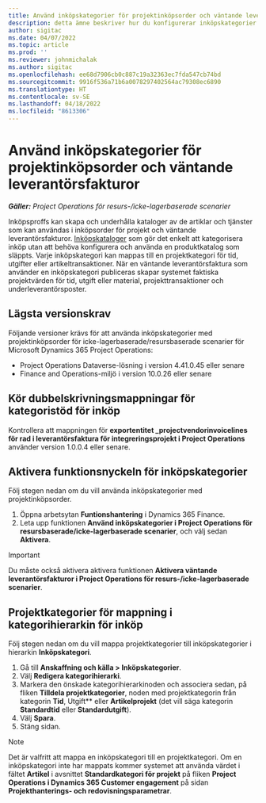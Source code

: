 ```yaml
---
title: Använd inköpskategorier för projektinköpsorder och väntande leverantörsfakturor
description: detta ämne beskriver hur du konfigurerar inköpskategorier som kan användas för projektinköpsorder och väntande leverantörsfakturor.
author: sigitac
ms.date: 04/07/2022
ms.topic: article
ms.prod: ''
ms.reviewer: johnmichalak
ms.author: sigitac
ms.openlocfilehash: ee68d7906cb0c887c19a32363ec7fda547cb74bd
ms.sourcegitcommit: 9916f536a71b6a0078297402564ac79308ec6890
ms.translationtype: HT
ms.contentlocale: sv-SE
ms.lasthandoff: 04/18/2022
ms.locfileid: "8613306"
---
```

# <a name="use-procurement-categories-with-project-purchase-orders-and-pending-vendor-invoices"></a>Använd inköpskategorier för projektinköpsorder och väntande leverantörsfakturor

_**Gäller:** Project Operations för resurs-/icke-lagerbaserade scenarier_

Inköpsproffs kan skapa och underhålla kataloger av de artiklar och tjänster som kan användas i inköpsorder för projekt och väntande leverantörsfakturor. [Inköpskataloger](/dynamics365/supply-chain/procurement/procurement-catalogs) som gör det enkelt att kategorisera inköp utan att behöva konfigurera och använda en produktkatalog som släppts. Varje inköpskategori kan mappas till en projektkategori för tid, utgifter eller artikeltransaktioner. När en väntande leverantörsfaktura som använder en inköpskategori publiceras skapar systemet faktiska projektvärden för tid, utgift eller material, projekttransaktioner och underleverantörsposter.

## <a name="minimum-version-requirements"></a>Lägsta versionskrav

Följande versioner krävs för att använda inköpskategorier med projektinköpsorder för icke-lagerbaserade/resursbaserade scenarier för Microsoft Dynamics 365 Project Operations:

- Project Operations Dataverse-lösning i version 4.41.0.45 eller senare
- Finance and Operations-miljö i version 10.0.26 eller senare

## <a name="run-dual-write-maps-for-procurement-category-support"></a>Kör dubbelskrivningsmappningar för kategoristöd för inköp

Kontrollera att mappningen för **exportentitet \_projectvendorinvoicelines för rad i leverantörsfaktura för integreringsprojekt i Project Operations** använder version 1.0.0.4 eller senare.

## <a name="enable-the-feature-key-for-procurement-categories"></a>Aktivera funktionsnyckeln för inköpskategorier

Följ stegen nedan om du vill använda inköpskategorier med projektinköpsorder.

1. Öppna arbetsytan **Funtionshantering** i Dynamics 365 Finance.
1. Leta upp funktionen **Använd inköpskategorier i Project Operations för resursbaserade/icke-lagerbaserade scenarier**, och välj sedan **Aktivera**.

> [!IMPORTANT]
> Du måste också aktivera aktivera funktionen **Aktivera väntande leverantörsfakturor i Project Operations för resurs-/icke-lagerbaserade scenarier**.

## <a name="map-project-categories-in-the-procurement-category-hierarchy"></a>Projektkategorier för mappning i kategorihierarkin för inköp

Följ stegen nedan om du vill mappa projektkategorier till inköpskategorier i hierarkin **Inköpskategori**.

1. Gå till **Anskaffning och källa \> Inköpskategorier**.
1. Välj **Redigera kategorihierarki**.
1. Markera den önskade kategorihierarkinoden och associera sedan, på fliken **Tilldela projektkategorier**, noden med projektkategorin från kategorin **Tid**, Utgift** eller **Artikelprojekt** (det vill säga kategorin **Standardtid** eller **Standardutgift**).
1. Välj **Spara**.
1. Stäng sidan.

> [!NOTE]
> Det är valfritt att mappa en inköpskategori till en projektkategori. Om en inköpskategori inte har mappats kommer systemet att använda värdet i fältet **Artikel** i avsnittet **Standardkategori för projekt** på fliken **Project Operations i Dynamics 365 Customer engagement** på sidan **Projekthanterings- och redovisningsparametrar**.
